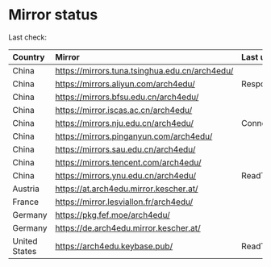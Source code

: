 <script src="./time.js"></script>
# Mirror status
Last check: <script type="text/javascript">localize(1666532929.5870116);</script>

|Country|Mirror|Last update|
|:------|:-----|:----------|
|China|https://mirrors.tuna.tsinghua.edu.cn/arch4edu/|<script type="text/javascript">localize(1666507923);</script>|
|China|https://mirrors.aliyun.com/arch4edu/|Response 404|
|China|https://mirrors.bfsu.edu.cn/arch4edu/|<script type="text/javascript">localize(1666507923);</script>|
|China|https://mirror.iscas.ac.cn/arch4edu/|<script type="text/javascript">localize(1666507923);</script>|
|China|https://mirrors.nju.edu.cn/arch4edu/|ConnectTimeout|
|China|https://mirrors.pinganyun.com/arch4edu/|<script type="text/javascript">localize(1666507923);</script>|
|China|https://mirrors.sau.edu.cn/arch4edu/|<script type="text/javascript">localize(1650446957);</script>|
|China|https://mirrors.tencent.com/arch4edu/|<script type="text/javascript">localize(1666464521);</script>|
|China|https://mirrors.ynu.edu.cn/arch4edu/|ReadTimeout|
|Austria|https://at.arch4edu.mirror.kescher.at/|<script type="text/javascript">localize(1666507923);</script>|
|France|https://mirror.lesviallon.fr/arch4edu/|<script type="text/javascript">localize(1666464521);</script>|
|Germany|https://pkg.fef.moe/arch4edu/|<script type="text/javascript">localize(1666507923);</script>|
|Germany|https://de.arch4edu.mirror.kescher.at/|<script type="text/javascript">localize(1666507923);</script>|
|United States|https://arch4edu.keybase.pub/|ReadTimeout|

<script src="./tablefilter/tablefilter.js"></script>
<script src="./table.js"></script>